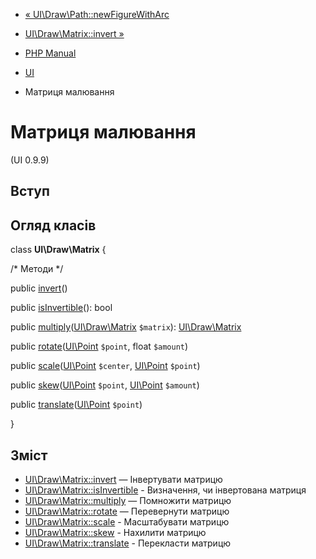 - [«
UI\Draw\Path::newFigureWithArc](ui-draw-path.newfigurewitharc.md)
- [UI\Draw\Matrix::invert »](ui-draw-matrix.invert.md)

- [PHP Manual](index.md)
- [UI](book.ui.md)
- Матриця малювання

# Матриця малювання

(UI 0.9.9)

## Вступ

## Огляд класів

class **UI\Draw\Matrix** {

/\* Методи \*/

public [invert](ui-draw-matrix.invert.md)()

public [isInvertible](ui-draw-matrix.isinvertible.md)(): bool

public
[multiply](ui-draw-matrix.multiply.md)([UI\Draw\Matrix](class.ui-draw-matrix.md)
`$matrix`): [UI\Draw\Matrix](class.ui-draw-matrix.md)

public
[rotate](ui-draw-matrix.rotate.md)([UI\Point](class.ui-point.md)
`$point`, float `$amount`)

public
[scale](ui-draw-matrix.scale.md)([UI\Point](class.ui-point.md)
`$center`, [UI\Point](class.ui-point.md) `$point`)

public [skew](ui-draw-matrix.skew.md)([UI\Point](class.ui-point.md)
`$point`, [UI\Point](class.ui-point.md) `$amount`)

public
[translate](ui-draw-matrix.translate.md)([UI\Point](class.ui-point.md)
`$point`)

}

## Зміст

- [UI\Draw\Matrix::invert](ui-draw-matrix.invert.md) — Інвертувати
матрицю
- [UI\Draw\Matrix::isInvertible](ui-draw-matrix.isinvertible.md) -
Визначення, чи інвертована матриця
- [UI\Draw\Matrix::multiply](ui-draw-matrix.multiply.md) — Помножити
матрицю
- [UI\Draw\Matrix::rotate](ui-draw-matrix.rotate.md) — Перевернути
матрицю
- [UI\Draw\Matrix::scale](ui-draw-matrix.scale.md) - Масштабувати
матрицю
- [UI\Draw\Matrix::skew](ui-draw-matrix.skew.md) - Нахилити матрицю
- [UI\Draw\Matrix::translate](ui-draw-matrix.translate.md) -
Перекласти матрицю
